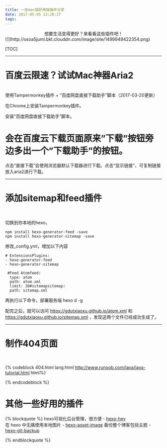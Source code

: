 ```yaml
---
title: 一些mac端好用端插件分享
date: 2017-05-05 13:28:27
tags:
---
```

<div align="center">
想要生活变得更好？来看看这些插件吧！
</div>
![](http://osoa5juml.bkt.clouddn.com/image/site/1499949422354.png)
<!-- more -->



[TOC]



-----

# 百度云限速？试试Mac神器Aria2

<br/>
使用Tampermonkey插件 + “百度网盘直接下载助手”脚本（2017-03-20更新）

在Chrome上安装Tampermonkey插件。

安装“百度网盘直接下载助手”脚本。

# 会在百度云下载页面原来”下载”按钮旁边多出一个”下载助手”的按钮。



点击“直接下载”会使用浏览器默认下载器进行下载。点击“显示链接”，可复制链接放入aria2进行下载。

------

# 添加sitemap和feed插件
<br/>




切换到你本地的hexo，

```
npm install hexo-generator-feed -save
npm install hexo-generator-sitemap -save
```

修改_config.yml，增加以下内容

```
# ExtensionsPlugins:
- hexo-generator-feed
- hexo-generator-sitemap

 #Feed Atomfeed:
  type: atom
  path: atom.xml
  limit: 20#sitemapsitemap:
  path: sitemap.xml
```


再执行以下命令，部署服务端
hexo d -g

配完之后，就可以访问 https://gdutxiaoxu.github.io/atom.xml 和 https://gdutxiaoxu.github.io/sitemap.xml ，发现这两个文件已经成功生成了。









------

# 制作404页面

<br/>



{% codeblock  404.html lang:html  http://www.runoob.com/java/java-tutorial.html html%}<!DOCTYPE HTML>
<html>
<head>
  <meta http-equiv="content-type" content="text/html;charset=utf-8;"/>
  <meta http-equiv="X-UA-Compatible" content="IE=edge,chrome=1" />
  <meta name="robots" content="all" />
  <meta name="robots" content="index,follow"/>
</head>
<body>

<script type="text/javascript" src="http://www.qq.com/404/search_children.js" charset="utf-8" homePageUrl="your site url " homePageName="回到我的主页"></script>

</body>
</html>
{% endcodeblock  %}





# 其他一些好用的插件

{% blockquote %}
hexo可视化后台管理，很方便 - [hexo-hey](https://github.com/nihgwu/hexo-hey)  
在 hexo 中无痛使用本地图片 - [hexo-asset-image](https://github.com/CodeFalling/hexo-asset-image)
备份整个博客包括主题 - [hexo-git-backup](https://github.com/coneycode/hexo-git-backup)


{% endblockquote %}

